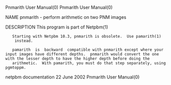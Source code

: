 Pnmarith User Manual(0)                                                                                                                                                               Pnmarith User Manual(0)



NAME
       pnmarith - perform arithmetic on two PNM images


DESCRIPTION
       This program is part of Netpbm(1)

       Starting with Netpbm 10.3, pnmarith is obsolete.  Use pamarith(1)
        instead.

       pamarith  is  backward  compatible with pnmarith except where your input images have different depths.  pnmarith would convert the one with the lesser depth to have the higher depth before doing the
       arithmetic.  With pamarith, you must do that step separately, using pgmtoppm.



netpbm documentation                                                                             22 June 2002                                                                         Pnmarith User Manual(0)

